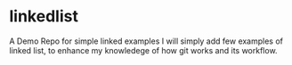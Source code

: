 # linkedlist
A Demo Repo for simple linked examples
I will simply add few examples of linked list, to enhance my knowledege of how git works and its workflow.
